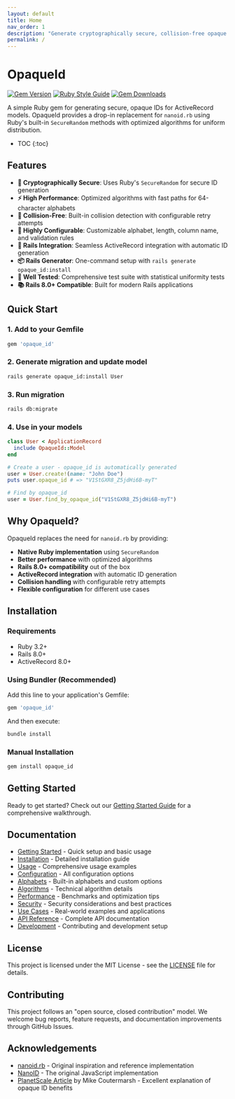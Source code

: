 ```yaml
---
layout: default
title: Home
nav_order: 1
description: "Generate cryptographically secure, collision-free opaque IDs for ActiveRecord models"
permalink: /
---
```


# OpaqueId

[![Gem Version](https://badge.fury.io/rb/opaque_id.svg?icon=si%3Arubygems)](https://badge.fury.io/rb/opaque_id)
[![Ruby Style Guide](https://img.shields.io/badge/code_style-rubocop-brightgreen.svg)](https://github.com/rubocop/rubocop)
[![Gem Downloads](https://img.shields.io/badge/gem%20downloads-opaque_id-blue)](https://rubygems.org/gems/opaque_id)

A simple Ruby gem for generating secure, opaque IDs for ActiveRecord models. OpaqueId provides a drop-in replacement for `nanoid.rb` using Ruby's built-in `SecureRandom` methods with optimized algorithms for uniform distribution.

- TOC
  {:toc}

## Features

- **🔐 Cryptographically Secure**: Uses Ruby's `SecureRandom` for secure ID generation
- **⚡ High Performance**: Optimized algorithms with fast paths for 64-character alphabets
- **🎯 Collision-Free**: Built-in collision detection with configurable retry attempts
- **🔧 Highly Configurable**: Customizable alphabet, length, column name, and validation rules
- **🚀 Rails Integration**: Seamless ActiveRecord integration with automatic ID generation
- **📦 Rails Generator**: One-command setup with `rails generate opaque_id:install`
- **🧪 Well Tested**: Comprehensive test suite with statistical uniformity tests
- **📚 Rails 8.0+ Compatible**: Built for modern Rails applications

## Quick Start

### 1. Add to your Gemfile

```ruby
gem 'opaque_id'
```

### 2. Generate migration and update model

```bash
rails generate opaque_id:install User
```

### 3. Run migration

```bash
rails db:migrate
```

### 4. Use in your models

```ruby
class User < ApplicationRecord
  include OpaqueId::Model
end

# Create a user - opaque_id is automatically generated
user = User.create!(name: "John Doe")
puts user.opaque_id # => "V1StGXR8_Z5jdHi6B-myT"

# Find by opaque_id
user = User.find_by_opaque_id("V1StGXR8_Z5jdHi6B-myT")
```

## Why OpaqueId?

OpaqueId replaces the need for `nanoid.rb` by providing:

- **Native Ruby implementation** using `SecureRandom`
- **Better performance** with optimized algorithms
- **Rails 8.0+ compatibility** out of the box
- **ActiveRecord integration** with automatic ID generation
- **Collision handling** with configurable retry attempts
- **Flexible configuration** for different use cases

## Installation

### Requirements

- Ruby 3.2+
- Rails 8.0+
- ActiveRecord 8.0+

### Using Bundler (Recommended)

Add this line to your application's Gemfile:

```ruby
gem 'opaque_id'
```

And then execute:

```bash
bundle install
```

### Manual Installation

```bash
gem install opaque_id
```

## Getting Started

Ready to get started? Check out our [Getting Started Guide](getting-started.md) for a comprehensive walkthrough.

## Documentation

- [Getting Started](getting-started.md) - Quick setup and basic usage
- [Installation](installation.md) - Detailed installation guide
- [Usage](usage.md) - Comprehensive usage examples
- [Configuration](configuration.md) - All configuration options
- [Alphabets](alphabets.md) - Built-in alphabets and custom options
- [Algorithms](algorithms.md) - Technical algorithm details
- [Performance](performance.md) - Benchmarks and optimization tips
- [Security](security.md) - Security considerations and best practices
- [Use Cases](use-cases.md) - Real-world examples and applications
- [API Reference](api-reference.md) - Complete API documentation
- [Development](development.md) - Contributing and development setup

## License

This project is licensed under the MIT License - see the [LICENSE](LICENSE) file for details.

## Contributing

This project follows an "open source, closed contribution" model. We welcome bug reports, feature requests, and documentation improvements through GitHub Issues.

## Acknowledgements

- [nanoid.rb](https://github.com/radeno/nanoid.rb) - Original inspiration and reference implementation
- [NanoID](https://github.com/ai/nanoid) - The original JavaScript implementation
- [PlanetScale Article](https://planetscale.com/blog/why-we-chose-nanoids-for-planetscales-api) by Mike Coutermarsh - Excellent explanation of opaque ID benefits
